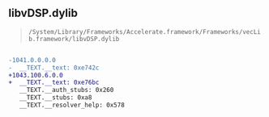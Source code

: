 ## libvDSP.dylib

> `/System/Library/Frameworks/Accelerate.framework/Frameworks/vecLib.framework/libvDSP.dylib`

```diff

-1041.0.0.0.0
-  __TEXT.__text: 0xe742c
+1043.100.6.0.0
+  __TEXT.__text: 0xe76bc
   __TEXT.__auth_stubs: 0x260
   __TEXT.__stubs: 0xa8
   __TEXT.__resolver_help: 0x578

```
